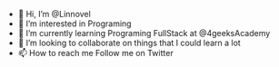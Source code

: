 - 👋 Hi, I’m @Linnovel
- 👀 I’m interested in Programing
- 🌱 I’m currently learning Programing FullStack at @4geeksAcademy
- 💞️ I’m looking to collaborate on things that I could learn a lot
- 📫 How to reach me Follow me on Twitter 

<!---
Linnovel/Linnovel is a ✨ special ✨ repository because its `README.md` (this file) appears on your GitHub profile.
You can click the Preview link to take a look at your changes.
--->
